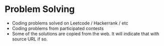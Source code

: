 # Problem Solving

- Coding problems solved on Leetcode / Hackerrank / etc
- Coding problems from participated contests
- Some of the solutions are copied from the web. It will indicate that with source URL if so.
